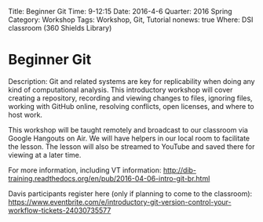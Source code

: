 Title: Beginner Git
Time: 9-12:15
Date: 2016-4-6
Quarter: 2016 Spring
Category: Workshop
Tags: Workshop, Git, Tutorial
nonews: true
Where: DSI classroom (360 Shields Library)

# Beginner Git

Description: Git and related systems are key for replicability when doing any kind of computational analysis. This
introductory workshop will cover creating a repository, recording and viewing changes to files, ignoring files, working
with GitHub online, resolving conflicts, open licenses, and where to host work.

This workshop will be taught remotely and broadcast to our classroom
via Google Hangouts on Air. We will have helpers in our local room to
facilitate the lesson. The lesson will also be streamed to YouTube and
saved there for viewing at a later time.

For more information, including VT information: http://dib-training.readthedocs.org/en/pub/2016-04-06-intro-git-br.html

Davis participants register here (only if planning to come to the classroom):
https://www.eventbrite.com/e/introductory-git-version-control-your-workflow-tickets-24030735577
